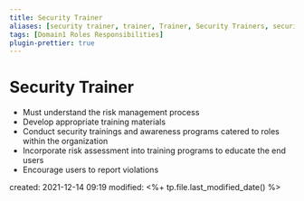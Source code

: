 ```yaml
---
title: Security Trainer
aliases: [security trainer, trainer, Trainer, Security Trainers, security trainers, Trainers, trainers]
tags: [Domain1 Roles Responsibilities]
plugin-prettier: true
---
```


# Security Trainer

- Must understand the risk management process
- Develop appropriate training materials
- Conduct security trainings and awareness programs catered to roles within the organization
- Incorporate risk assessment into training programs to educate the end users
- Encourage users to report violations

created: 2021-12-14 09:19
modified: <%+ tp.file.last_modified_date() %>
